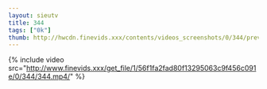 ```yaml
--- 
layout: sieutv
title: 344
tags: ["0k"]
thumb: http://hwcdn.finevids.xxx/contents/videos_screenshots/0/344/preview.mp4.jpg
---
```

{% include video src="http://www.finevids.xxx/get_file/1/56f1fa2fad80f13295063c9f456c091e/0/344/344.mp4/" %} 
